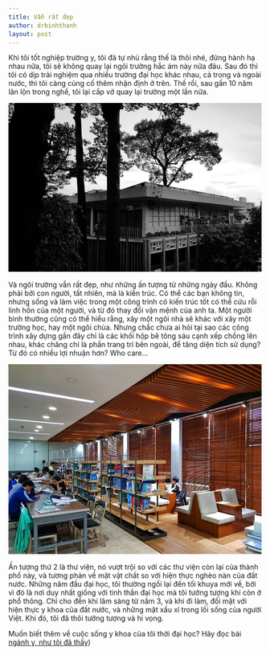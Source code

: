 ```yaml
---
title: Vẫn rất đẹp
author: drbinhthanh
layout: post
---
```


Khi tôi tốt nghiệp trường y, tôi đã tự nhủ rằng thế là thôi nhé, đừng hành hạ nhau nữa, tôi sẽ không quay lại ngôi trường hắc ám này nữa đâu. Sau đó thì tôi có dịp trải nghiệm qua nhiều trường đại học khác nhau, cả trong và ngoài nước, thì tôi càng củng cố thêm nhận định ở trên. Thế rồi, sau gần 10 năm lăn lộn trong nghề, tôi lại cắp vở quay lại trường một lần nữa.

![trường y trong tôi](/assets/img/truongy2018bw.jpg)

Và ngôi trường vẫn rất đẹp, như những ấn tượng từ những ngày đầu. Không phải bởi con người, tất nhiên, mà là kiến trúc. Có thể các bạn không tin, nhưng sống và làm việc trong một công trình có kiến trúc tốt có thể cứu rỗi linh hồn của một người, và từ đó thay đổi vận mệnh của anh ta. Một người bình thường cũng có thể hiểu rằng, xây một ngôi nhà sẽ khác với xây một trường học, hay một ngôi chùa. Nhưng chắc chưa ai hỏi tại sao các công trình xây dựng gần đây chỉ là các khối hộp bê tông sáu cạnh xếp chồng lên nhau, khác chăng chỉ là phần trang trí bên ngoài, để tăng diện tích sử dụng? Từ đó có nhiều lợi nhuận hơn? Who care...

![thư viện mới](/assets/img/thuvientruongy2018.jpg)

Ấn tượng thứ 2 là thư viện, nó vượt trội so với các thư viện còn lại của thành phố này, và tương phản về mặt vật chất so với hiện thực nghèo nàn của đất nước. Những năm đầu đại học, tôi thường ngồi lại đến tối khuya mới về, bởi vì đó là nơi duy nhất giống với tinh thần đại học mà tôi tưởng tượng khi còn ở phổ thông. Chỉ cho đến khi lâm sàng từ năm 3, và khi đi làm, đối mặt với hiện thực y khoa của đất nước, và những mặt xấu xí trong lối sống của người Việt. Khi đó, tôi đã thôi tưởng tượng và hi vọng.

Muốn biết thêm về cuộc sống y khoa của tôi thời đại học? Hãy đọc bài [ngành y, như tôi đã thấy](https://drringo.github.io/2009/nganh-y-nhu-toi-da-thay/))
<!--stackedit_data:
eyJoaXN0b3J5IjpbMTQyOTY0MDgyM119
-->